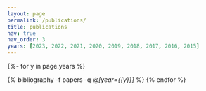 ```yaml
---
layout: page
permalink: /publications/
title: publications
nav: true
nav_order: 3
years: [2023, 2022, 2021, 2020, 2019, 2018, 2017, 2016, 2015]
---
```


<!-- _pages/publications.md -->
<div class="publications">

{%- for y in page.years %}
   <!-- <h2 class="bibliography">{{y}}</h2> -->
  {% bibliography -f papers -q @*[year={{y}}]* %}
{% endfor %}

</div>